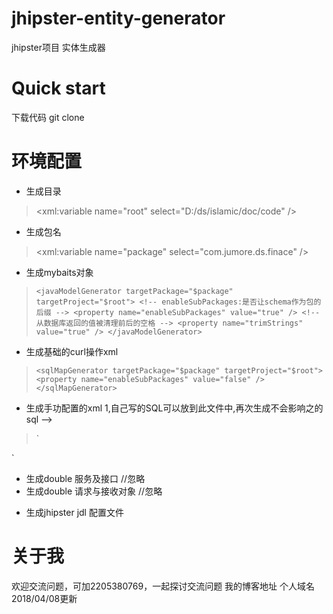 # jhipster-entity-generator
jhipster项目 实体生成器

# Quick start 
下载代码
git clone 

# 环境配置
* 生成目录
><xml:variable name="root" select="D:/ds/islamic/doc/code" />
* 生成包名
><xml:variable name="package" select="com.jumore.ds.finace" />

* 生成mybaits对象

>`<javaModelGenerator targetPackage="$package"   targetProject="$root">
    <!-- enableSubPackages:是否让schema作为包的后缀 -->
    <property name="enableSubPackages" value="true" />
    <!-- 从数据库返回的值被清理前后的空格 -->
    <property name="trimStrings" value="true" />
</javaModelGenerator>`

* 生成基础的curl操作xml 
>`<sqlMapGenerator targetPackage="$package"
    targetProject="$root">
    <property name="enableSubPackages" value="false" />
</sqlMapGenerator>`

* 生成手功配置的xml 1,自己写的SQL可以放到此文件中,再次生成不会影响之的sql -->
>`<sqlMapGenerator targetPackage="$package" targetBody="false"
    targetProject="$root">
    <property name="enableSubPackages" value="true" />
</sqlMapGenerator>
<javaClientGenerator type="XMLMAPPER"
    targetPackage="$package" targetProject="$root">
    <property name="enableSubPackages" value="true" />
    <property name="rootInterface" value="BaseMapper" />
</javaClientGenerator>`


* 生成double 服务及接口    //忽略
* 生成double 请求与接收对象 //忽略
<p><javaBusinessModelGenerator type="" targetPackage="java.%s" targetProject="$root">
      <property name="enableSubPackages" value="true" />
      <property name="rootClass" value="IRequest" />
</javaBusinessModelGenerator><p>

* 生成jhipster jdl 配置文件
> <uiGenerator type="JDL" targetPackage="jhipster"
			targetProject="$root" implementationPackage="test">
		</uiGenerator>



# 关于我
欢迎交流问题，可加2205380769，一起探讨交流问题
我的博客地址
个人域名
2018/04/08更新

